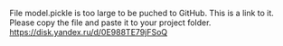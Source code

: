 File model.pickle is too large to be puched to GitHub.
This is a link to it. Please copy the file and paste it to your project folder.
https://disk.yandex.ru/d/0E988TE79jFSoQ
